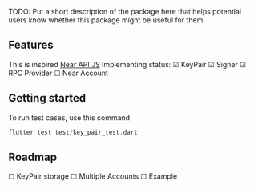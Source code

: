 <!-- 
This README describes the package. If you publish this package to pub.dev,
this README's contents appear on the landing page for your package.

For information about how to write a good package README, see the guide for
[writing package pages](https://dart.dev/guides/libraries/writing-package-pages). 

For general information about developing packages, see the Dart guide for
[creating packages](https://dart.dev/guides/libraries/create-library-packages)
and the Flutter guide for
[developing packages and plugins](https://flutter.dev/developing-packages). 
-->

TODO: Put a short description of the package here that helps potential users
know whether this package might be useful for them.

## Features

This is inspired [Near API JS](https://github.com/near/near-api-js)
Implementing status:
☑ KeyPair
☑ Signer
☑ RPC Provider
☐ Near Account

## Getting started

To run test cases, use this command

```dart
flutter test test/key_pair_test.dart   
```

## Roadmap

☐ KeyPair storage
☐ Multiple Accounts
☐ Example



